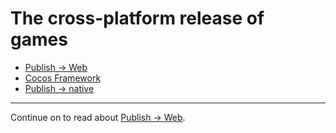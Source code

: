 # The cross-platform release of games

- [Publish -> Web](publish-web.md)
- [Cocos Framework](cocos-framework.md)
- [Publish -> native](publish-native.md)

<hr>

Continue on to read about [Publish -> Web](publish-web.md).

